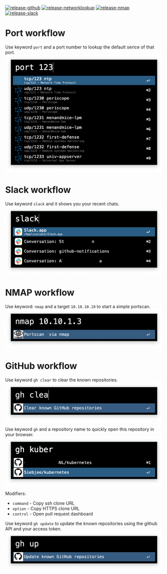 [![release-github](https://github.com/Siebjee/alfred-workflows/actions/workflows/github.yaml/badge.svg)](https://github.com/Siebjee/alfred-workflows/actions/workflows/github.yaml)
[![release-networklookup](https://github.com/Siebjee/alfred-workflows/actions/workflows/networklookup.yaml/badge.svg)](https://github.com/Siebjee/alfred-workflows/actions/workflows/networklookup.yaml)
[![release-nmap](https://github.com/Siebjee/alfred-workflows/actions/workflows/nmap.yaml/badge.svg)](https://github.com/Siebjee/alfred-workflows/actions/workflows/nmap.yaml)
[![release-slack](https://github.com/Siebjee/alfred-workflows/actions/workflows/slack.yaml/badge.svg)](https://github.com/Siebjee/alfred-workflows/actions/workflows/slack.yaml)


# Port workflow
Use keyword `port` and a port number to lookup the default serice of that port.
![port](./screenshots/port.png)

# Slack workflow
Use keyword `slack` and it shows you your recent chats.
![slack](./screenshots/slack.png)

# NMAP workflow
Use keyword: `nmap` and a target `10.10.10.10` to start a simple portscan.
![nmap_scan](./screenshots/nmap_scan.png)

# GitHub workflow
Use keyword `gh clear` to clear the known repositories.
![gh_clear](./screenshots/gh_clear.png)

Use keyword `gh` and a repository name to quickly open this repository in your browser.
![gh_search](./screenshots/gh_search_1.png)

Modifiers:
- `command` - Copy ssh clone URL
- `option` - Copy HTTPS clone URL
- `control` - Open pull request dashboard

Use keyword `gh update` to update the known repositories using the github API and your access token.
![gh_update](./screenshots/gh_update.png)
